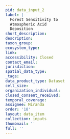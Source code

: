 ```yaml
---
pid: data_input_2
label: |-
  Forest Sensitivity to
  Atmospheric Acid
  Deposition
short_description: 
description: 
taxon_group: 
ecosystem_type: 
link: 
accessibility: Closed
contact_email: 
jurisdiction: 
spatial_data_type: 
_tags: 
data_product_type: Dataset
cell_size: 
organization_individual: 
closed_consent_received: 
temporal_coverage: 
assignee: Miranda
order: '18'
layout: data_item
collection: inputs
thumbnail: ''
full: ''
---
```

